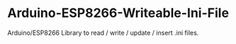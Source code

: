 # Arduino-ESP8266-Writeable-Ini-File
Arduino/ESP8266 Library to read / write / update / insert .ini files.
